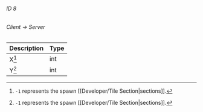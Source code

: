 ###### ID 8
###### Client -> Server
| Description | Type |
|-------------|------|
| X[^1] | int |
| Y[^1] | int |

[^1]: `-1` represents the spawn [[Developer/Tile Section|sections]].